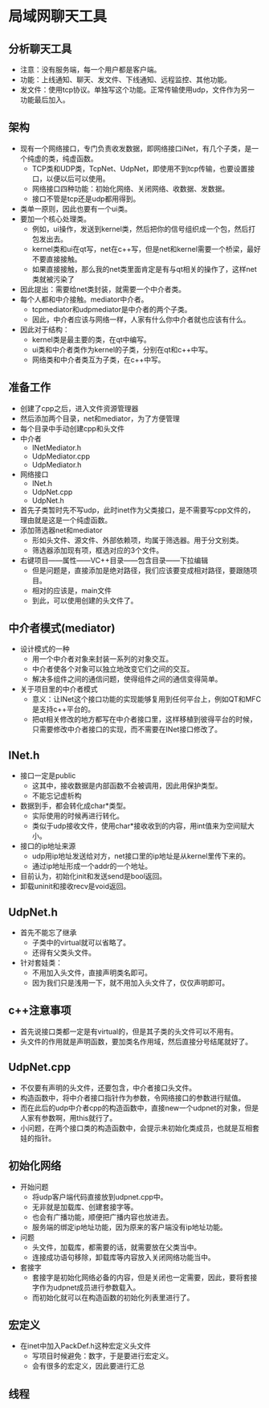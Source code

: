 # 局域网聊天工具

## 分析聊天工具

* 注意：没有服务端，每一个用户都是客户端。
* 功能：上线通知、聊天、发文件、下线通知、远程监控、其他功能。
* 发文件：使用tcp协议。单独写这个功能。正常传输使用udp，文件作为另一功能最后加入。

## 架构
* 现有一个网络接口，专门负责收发数据，即网络接口iNet，有几个子类，是一个纯虚的类，纯虚函数。
	* TCP类和UDP类，TcpNet、UdpNet，即使用不到tcp传输，也要设置接口，以便以后可以使用。
	* 网络接口四种功能：初始化网络、关闭网络、收数据、发数据。
	* 接口不管是tcp还是udp都用得到。
* 类单一原则，因此也要有一个ui类。
* 要加一个核心处理类。
	* 例如，ui操作，发送到kernel类，然后把你的信号组织成一个包，然后打包发出去。
	* kernel类和ui在qt写，net在c++写，但是net和kernel需要一个桥梁，最好不要直接接触。
	* 如果直接接触，那么我的net类里面肯定是有与qt相关的操作了，这样net类就被污染了
* 因此提出：需要给net类封装，就需要一个中介者类。
* 每个人都和中介接触。mediator中介者。
	* tcpmediator和udpmediator是中介者的两个子类。
	* 因此，中介者应该与网络一样，人家有什么你中介者就也应该有什么。
* 因此对于结构：
	* kernel类是最主要的类，在qt中编写。
	* ui类和中介者类作为kernel的子类，分别在qt和c++中写。
	* 网络类和中介者类互为子类，在c++中写。

## 准备工作
* 创建了cpp之后，进入文件资源管理器
* 然后添加两个目录，net和mediator，为了方便管理
* 每个目录中手动创建cpp和头文件
* 中介者
	* INetMediator.h
	* UdpMediator.cpp
	* UdpMediator.h
* 网络接口
	* INet.h
	* UdpNet.cpp
	* UdpNet.h
* 首先子类暂时先不写udp，此时inet作为父类接口，是不需要写cpp文件的，理由就是这是一个纯虚函数。
* 添加筛选器net和mediator
	* 形如头文件、源文件、外部依赖项，均属于筛选器。用于分文别类。
	* 筛选器添加现有项，框选对应的3个文件。
* 右键项目——属性——VC++目录——包含目录——下拉编辑
	* 但是问题是，直接添加是绝对路径，我们应该要变成相对路径，要跟随项目。
	* 相对的应该是，main文件
	* 到此，可以使用创建的头文件了。

## 中介者模式(mediator)
* 设计模式的一种
	* 用一个中介者对象来封装一系列的对象交互。
	* 中介者使各个对象可以独立地改变它们之间的交互。
	* 解决多组件之间的通信问题，使得组件之间的通信变得简单。
* 关于项目里的中介者模式
	* 意义：让INet这个接口功能的实现能够复用到任何平台上，例如QT和MFC是支持c++平台的。
	* 把qt相关修改的地方都写在中介者接口里，这样移植到彼得平台的时候，只需要修改中介者接口的实现，而不需要在INet接口修改了。

## INet.h
* 接口一定是public
	* 这其中，接收数据是内部函数不会被调用，因此用保护类型。
	* 不能忘记虚析构
* 数据到手，都会转化成char*类型。
	* 实际使用的时候再进行转化。
	* 类似于udp接收文件，使用char*接收收到的内容，用int值来为空间赋大小。
* 接口的ip地址来源
	* udp用ip地址发送给对方，net接口里的ip地址是从kernel里传下来的。
	* 通过ip地址形成一个addr的一个地址。
* 目前认为，初始化init和发送send是bool返回。
* 卸载uninit和接收recv是void返回。

## UdpNet.h
* 首先不能忘了继承
	* 子类中的virtual就可以省略了。
	* 还得有父类头文件。
* 针对套娃类：
	* 不用加入头文件，直接声明类名即可。
	* 因为我们只是浅用一下，就不用加入头文件了，仅仅声明即可。

## c++注意事项
* 首先说接口类都一定是有virtual的，但是其子类的头文件可以不用有。
* 头文件的作用就是声明函数，要加类名作用域，然后直接分号结尾就好了。

## UdpNet.cpp
* 不仅要有声明的头文件，还要包含，中介者接口头文件。
* 构造函数中，将中介者接口指针作为参数，令网络接口的参数进行赋值。
* 而在此后的udp中介者cpp的构造函数中，直接new一个udpnet的对象，但是人家有参数啊，用this就行了。
* 小问题，在两个接口类的构造函数中，会提示未初始化类成员，也就是互相套娃的指针。

## 初始化网络
* 开始问题
	* 将udp客户端代码直接放到udpnet.cpp中。
	* 无非就是加载库、创建套接字等。
	* 也会有广播功能，顺便把广播内容也放进去。
	* 服务端的绑定ip地址功能，因为原来的客户端没有ip地址功能。
* 问题
	* 头文件，加载库，都需要的话，就需要放在父类当中。
	* 连接成功语句移除，卸载库等内容放入关闭网络功能当中。
* 套接字
	* 套接字是初始化网络必备的内容，但是关闭也一定需要，因此，要将套接字作为udpnet成员进行参数载入。
	* 而初始化就可以在构造函数的初始化列表里进行了。

## 宏定义
* 在inet中加入PackDef.h这种宏定义头文件
	* 写项目时候避免：数字，于是要进行宏定义。
	* 会有很多的宏定义，因此要进行汇总

## 线程